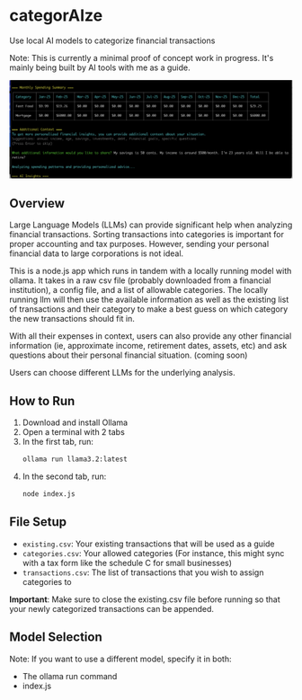 # categorAIze

Use local AI models to categorize financial transactions

Note: This is currently a minimal proof of concept work in progress. It's mainly being built by AI tools with me as a guide. 

<p align="center">
  <img src="sample.png" alt="example screenshot" />
</p>

## Overview

Large Language Models (LLMs) can provide significant help when analyzing financial transactions. Sorting transactions into categories is important for proper accounting and tax purposes. However, sending your personal financial data to large corporations is not ideal. 

This is a node.js app which runs in tandem with a locally running model with ollama. It takes in a raw csv file (probably downloaded from a financial institution), a config file, and a list of allowable categories. The locally running llm will then use the available information as well as the existing list of transactions and their category to make a best guess on which category the new transactions should fit in. 

With all their expenses in context, users can also provide any other financial information (ie, approximate income, retirement dates, assets, etc) and ask questions about their personal financial situation. (coming soon)

Users can choose different LLMs for the underlying analysis. 

## How to Run

1. Download and install Ollama
2. Open a terminal with 2 tabs
3. In the first tab, run:
   ```bash
   ollama run llama3.2:latest
   ```
4. In the second tab, run:
   ```bash
   node index.js
   ```

## File Setup

- `existing.csv`: Your existing transactions that will be used as a guide
- `categories.csv`: Your allowed categories (For instance, this might sync with a tax form like the schedule C for small businesses)
- `transactions.csv`: The list of transactions that you wish to assign categories to

**Important**: Make sure to close the existing.csv file before running so that your newly categorized transactions can be appended.

## Model Selection

Note: If you want to use a different model, specify it in both:
- The ollama run command
- index.js
